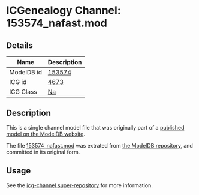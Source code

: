 # ICGenealogy Channel: 153574\_nafast.mod

## Details

Name | Description
---- | -----------
ModelDB id | [153574](http://senselab.med.yale.edu/ModelDB/ShowModel.cshtml?model=153574)
ICG id | [4673](http://icg.neurotheory.ox.ac.uk/channels/2/4673)
ICG Class | [Na](http://icg.neurotheory.ox.ac.uk/channels/2)

## Description

This is a single channel model file that was originally part of a [published model on the ModelDB website](http://senselab.med.yale.edu/mModelDB/ShowModel.cshtml?model=153574).

The file [153574\_nafast.mod](153574_nafast.mod) was extrated from [the ModelDB repository](http://senselab.med.yale.edu/ModelDB/ShowModel.cshtml?model=153574), and committed in its original form.

## Usage

See the [icg-channel super-repository](https://github.com/icgenealogy/icg-channels) for more information.